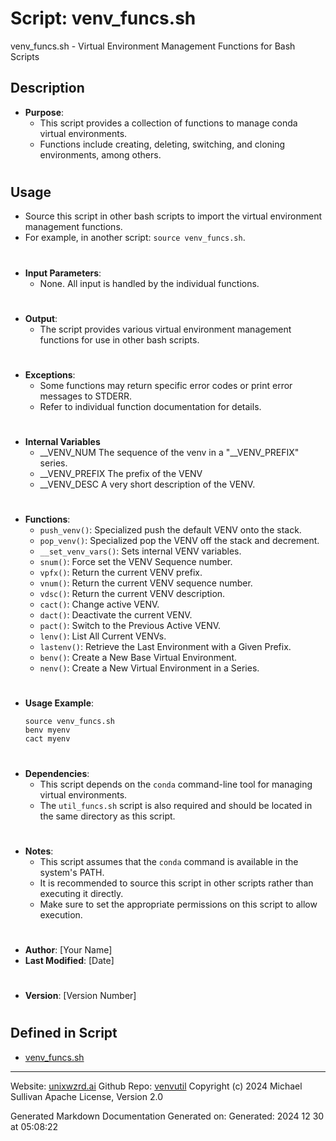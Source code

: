 # Script: venv_funcs.sh
 venv_funcs.sh - Virtual Environment Management Functions for Bash Scripts
 ## Description
 - **Purpose**: 
   - This script provides a collection of functions to manage conda virtual environments.
   - Functions include creating, deleting, switching, and cloning environments, among others.
#
 ## Usage
 - Source this script in other bash scripts to import the virtual environment management functions.
 - For example, in another script: `source venv_funcs.sh`.
#
- **Input Parameters**: 
  - None. All input is handled by the individual functions.
#
- **Output**: 
  - The script provides various virtual environment management functions for use in other bash scripts.
#
- **Exceptions**: 
  - Some functions may return specific error codes or print error messages to STDERR.
  - Refer to individual function documentation for details.
#
- **Internal Variables**
  - __VENV_NUM    The sequence of the venv in a "__VENV_PREFIX" series.
  - __VENV_PREFIX The prefix of the VENV
  - __VENV_DESC   A very short description of the VENV.
#
- **Functions**:
  - `push_venv()`: Specialized push the default VENV onto the stack.
  - `pop_venv()`: Specialized pop the VENV off the stack and decrement.
  - `__set_venv_vars()`: Sets internal VENV variables.
  - `snum()`: Force set the VENV Sequence number.
  - `vpfx()`: Return the current VENV prefix.
  - `vnum()`: Return the current VENV sequence number.
  - `vdsc()`: Return the current VENV description.
  - `cact()`: Change active VENV.
  - `dact()`: Deactivate the current VENV.
  - `pact()`: Switch to the Previous Active VENV.
  - `lenv()`: List All Current VENVs.
  - `lastenv()`: Retrieve the Last Environment with a Given Prefix.
  - `benv()`: Create a New Base Virtual Environment.
  - `nenv()`: Create a New Virtual Environment in a Series.
#
- **Usage Example**:
  ```shellscript
  source venv_funcs.sh
  benv myenv
  cact myenv
  ```
#
- **Dependencies**: 
  - This script depends on the `conda` command-line tool for managing virtual environments.
  - The `util_funcs.sh` script is also required and should be located in the same directory as this script.
#
- **Notes**:
  - This script assumes that the `conda` command is available in the system's PATH.
  - It is recommended to source this script in other scripts rather than executing it directly.
  - Make sure to set the appropriate permissions on this script to allow execution.
#
- **Author**: [Your Name]
- **Last Modified**: [Date]
#
- **Version**: [Version Number]
#



## Defined in Script

* [venv_funcs.sh](../venv_funcs_sh.md)
---

Website: [unixwzrd.ai](https://unixwzrd.ai)
Github Repo: [venvutil](https://github.com/unixwzrd/venvutil)
Copyright (c) 2024 Michael Sullivan
Apache License, Version 2.0

Generated Markdown Documentation
Generated on: Generated: 2024 12 30 at 05:08:22
